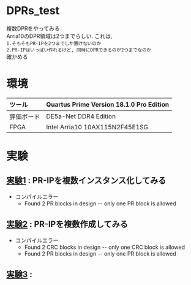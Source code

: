 # DPRs_test
複数DPRをやってみる<br>
Arria10のDPR領域は2つまでらしい. これは, <br>
`1.そもそもPR-IPを2つまでしか置けないのか`<br>
`2.PR-IPはいっぱい作れるけど, 同時にDPRできるのが2つまでなのか`<br>
確かめる


# 環境
|ツール    |Quartus Prime Version 18.1.0 Pro Edition|
|:---------|:---------------------------------------|
|評価ボード|DE5a-Net DDR4 Edition                   |
|FPGA      |Intel Arria10 10AX115N2F45E1SG          |


# 実験

## [実験1](./ex1) : PR-IPを複数インスタンス化してみる
- コンパイルエラー
  - Found 2 PR blocks in design -- only one PR block is allowed

## [実験2](./ex2) : PR-IPを複数作成してみる
- コンパイルエラー
  - Found 2 CRC blocks in design -- only one CRC block is allowed
  - Found 2 PR blocks in design -- only one PR block is allowed


## [実験3](./ex3) : 


